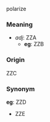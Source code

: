 polarize
### Meaning
+ _adj_: ZZA
    + __eg__: ZZB

### Origin

ZZC

### Synonym

__eg__: ZZD

+ ZZE


